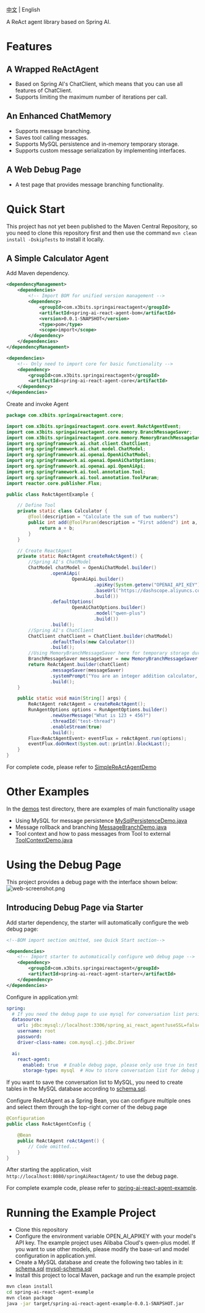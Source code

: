 [中文](README.md) | English

A ReAct agent library based on Spring AI.

# Features
## A Wrapped ReActAgent
 - Based on Spring AI's ChatClient, which means that you can use all features of ChatClient.
 - Supports limiting the maximum number of iterations per call.
## An Enhanced ChatMemory
 - Supports message branching.
 - Saves tool calling messages.
 - Supports MySQL persistence and in-memory temporary storage.
 - Supports custom message serialization by implementing interfaces.
## A Web Debug Page
 - A test page that provides message branching functionality.

# Quick Start
This project has not yet been published to the Maven Central Repository, so you need to clone this repository first and then use the command `mvn clean install -DskipTests` to install it locally.
## A Simple Calculator Agent
Add Maven dependency.
```xml 
<dependencyManagement>
    <dependencies>
        <!-- Import BOM for unified version management -->
        <dependency>
            <groupId>com.x3bits.springaireactagent</groupId>
            <artifactId>spring-ai-react-agent-bom</artifactId>
            <version>0.0.1-SNAPSHOT</version>
            <type>pom</type>
            <scope>import</scope>
        </dependency>
    </dependencies>
</dependencyManagement>

<dependencies>
    <!-- Only need to import core for basic functionality -->
    <dependency>
        <groupId>com.x3bits.springaireactagent</groupId>
        <artifactId>spring-ai-react-agent-core</artifactId>
    </dependency>
</dependencies>

```
Create and invoke Agent
```java
package com.x3bits.springaireactagent.core;

import com.x3bits.springaireactagent.core.event.ReActAgentEvent;
import com.x3bits.springaireactagent.core.memory.BranchMessageSaver;
import com.x3bits.springaireactagent.core.memory.MemoryBranchMessageSaver;
import org.springframework.ai.chat.client.ChatClient;
import org.springframework.ai.chat.model.ChatModel;
import org.springframework.ai.openai.OpenAiChatModel;
import org.springframework.ai.openai.OpenAiChatOptions;
import org.springframework.ai.openai.api.OpenAiApi;
import org.springframework.ai.tool.annotation.Tool;
import org.springframework.ai.tool.annotation.ToolParam;
import reactor.core.publisher.Flux;

public class ReActAgentExample {

    // Define Tool
    private static class Calculator {
        @Tool(description = "Calculate the sum of two numbers")
        public int add(@ToolParam(description = "First addend") int a, @ToolParam(description = "Second addend") int b) {
            return a + b;
        }
    }

    // Create ReactAgent
    private static ReActAgent createReActAgent() {
        //Spring AI's ChatModel
        ChatModel chatModel = OpenAiChatModel.builder()
                .openAiApi(
                        OpenAiApi.builder()
                                .apiKey(System.getenv("OPENAI_API_KEY"))
                                .baseUrl("https://dashscope.aliyuncs.com/compatible-mode")
                                .build())
                .defaultOptions(
                        OpenAiChatOptions.builder()
                                .model("qwen-plus")
                                .build())
                .build();
        //Spring AI's ChatClient
        ChatClient chatClient = ChatClient.builder(chatModel)
                .defaultTools(new Calculator())
                .build();
        //Using MemoryBranchMessageSaver here for temporary storage during testing. Production environment needs to use persistent Saver, such as JdbcTemplateBranchMessageSaver
        BranchMessageSaver messageSaver = new MemoryBranchMessageSaver();
        return ReActAgent.builder(chatClient)
                .messageSaver(messageSaver)
                .systemPrompt("You are an integer addition calculator, you use the add tool to calculate the sum of two numbers.")
                .build();
    }

    public static void main(String[] args) {
        ReActAgent reActAgent = createReActAgent();
        RunAgentOptions options = RunAgentOptions.builder()
                .newUserMessage("What is 123 + 456?")
                .threadId("test-thread")
                .enableStream(true)
                .build();
        Flux<ReActAgentEvent> eventFlux = reActAgent.run(options);
        eventFlux.doOnNext(System.out::println).blockLast();
    }
}
```

For complete code, please refer to [SimpleReActAgentDemo](spring-ai-react-agent-example/src/test/java/com/x3bits/springaireactagent/example/demos/SimpleReActAgentDemo.java)

# Other Examples
In the [demos](spring-ai-react-agent-example/src/test/java/com/x3bits/springaireactagent/example/demos) test directory, there are examples of main functionality usage
 - Using MySQL for message persistence [MySqlPersistenceDemo.java](spring-ai-react-agent-example/src/test/java/com/x3bits/springaireactagent/example/demos/MySqlPersistenceDemo.java)
 - Message rollback and branching [MessageBranchDemo.java](spring-ai-react-agent-example/src/test/java/com/x3bits/springaireactagent/example/demos/MessageBranchDemo.java)
 - Tool context and how to pass messages from Tool to external [ToolContextDemo.java](spring-ai-react-agent-example/src/test/java/com/x3bits/springaireactagent/example/demos/ToolContextDemo.java)

# Using the Debug Page
This project provides a debug page with the interface shown below:
![web-screenshot.png](docs/images/web-screenshot.png)

## Introducing Debug Page via Starter
Add starter dependency, the starter will automatically configure the web debug page:
```xml
<!--BOM import section omitted, see Quick Start section-->

<dependencies>
    <!-- Import starter to automatically configure web debug page -->
    <dependency>
        <groupId>com.x3bits.springaireactagent</groupId>
        <artifactId>spring-ai-react-agent-starter</artifactId>
    </dependency>
</dependencies>
```

Configure in application.yml:
```yaml
spring:
  # If you need the debug page to use mysql for conversation list persistence, you need this database configuration. If using memory, this is not needed
  datasource:
    url: jdbc:mysql://localhost:3306/spring_ai_react_agent?useSSL=false&serverTimezone=UTC&allowPublicKeyRetrieval=true
    username: root
    password:
    driver-class-name: com.mysql.cj.jdbc.Driver

  ai:
    react-agent:
      enabled: true  # Enable debug page, please only use true in test environment
      storage-type: mysql  # How to store conversation list for debug page, options: mysql, memory
```
If you want to save the conversation list to MySQL, you need to create tables in the MySQL database according to [schema.sql](spring-ai-react-agent-web/scripts/schema.sql).

Configure ReActAgent as a Spring Bean, you can configure multiple ones and select them through the top-right corner of the debug page
```java
@Configuration
public class ReActAgentConfig {

    @Bean
    public ReActAgent reActAgent() {
        // Code omitted...
    }
}
```

After starting the application, visit `http://localhost:8080/springAiReactAgent/` to use the debug page.

For complete example code, please refer to [spring-ai-react-agent-example](spring-ai-react-agent-example).

# Running the Example Project
- Clone this repository
- Configure the environment variable OPEN_AI_APIKEY with your model's API key. The example project uses Alibaba Cloud's qwen-plus model. If you want to use other models, please modify the base-url and model configuration in application.yml.
- Create a MySQL database and create the following two tables in it:
  [schema.sql](spring-ai-react-agent-web/scripts/schema.sql)
  [mysql-schema.sql](spring-ai-react-agent-saver/spring-ai-react-agent-saver-jdbc-template/scripts/mysql-schema.sql)
- Install this project to local Maven, package and run the example project
```bash
mvn clean install
cd spring-ai-react-agent-example
mvn clean package
java -jar target/spring-ai-react-agent-example-0.0.1-SNAPSHOT.jar 
```
